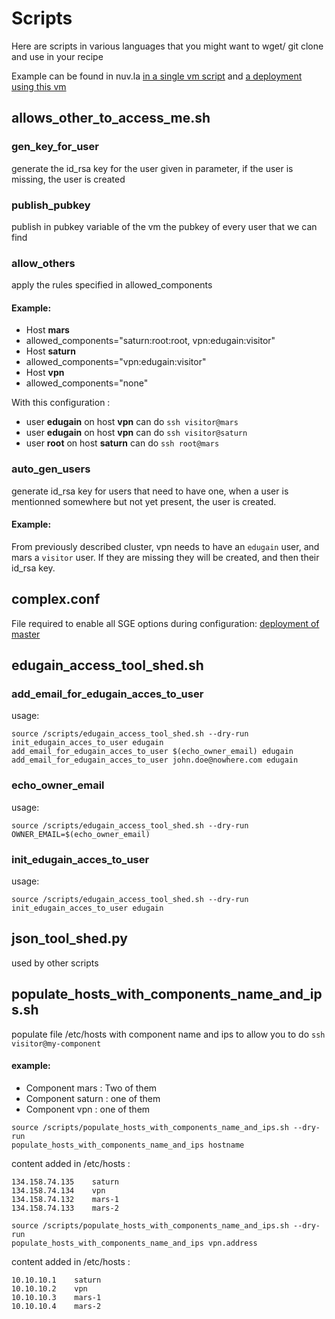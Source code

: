 # Scripts

Here are scripts in various languages that you might want to wget/ git clone and use in your recipe

Example can be found in nuv.la [in a single vm script](https://nuv.la/module/cyclone/neo4j/script_tester#5-application-workflows+4-deployment) and [a deployment using this vm](https://nuv.la/module/cyclone/neo4j/allows_access_example/6553#1-application-components)

## allows_other_to_access_me.sh

### gen_key_for_user

generate the id_rsa key for the user given in parameter, if the user is missing, the user is created

### publish_pubkey

publish in pubkey variable of the vm the pubkey of every user that we can find

### allow_others

apply the rules specified in allowed_components

#### Example: 
* Host **mars**
 * allowed_components="saturn:root:root, vpn:edugain:visitor"
* Host **saturn**
 * allowed_components="vpn:edugain:visitor"
* Host **vpn**
 * allowed_components="none"

With this configuration :
* user **edugain** on host **vpn** can do `ssh visitor@mars`
* user **edugain** on host **vpn** can do `ssh visitor@saturn`
* user **root** on host **saturn** can do `ssh root@mars`


### auto_gen_users

generate id_rsa key for users that need to have one, when a user is mentionned somewhere but not yet present, the user is created.

#### Example:

From previously described cluster, vpn needs to have an `edugain` user, and mars a `visitor` user. If they are missing they will be created, and then their id_rsa key.

## complex.conf

File required to enable all SGE options during configuration: [deployment of master](https://nuv.la/module/cyclone/Bacterial_Genomics/SGE_Miniconda_Master/6800#5-application-workflows+4-deployment)

## edugain_access_tool_shed.sh

### add_email_for_edugain_acces_to_user

usage:
```
source /scripts/edugain_access_tool_shed.sh --dry-run
init_edugain_acces_to_user edugain
add_email_for_edugain_acces_to_user $(echo_owner_email) edugain
add_email_for_edugain_acces_to_user john.doe@nowhere.com edugain
```

### echo_owner_email

usage:
```
source /scripts/edugain_access_tool_shed.sh --dry-run
OWNER_EMAIL=$(echo_owner_email)
```

### init_edugain_acces_to_user

usage:
```
source /scripts/edugain_access_tool_shed.sh --dry-run
init_edugain_acces_to_user edugain
```


## json_tool_shed.py

used by other scripts

## populate_hosts_with_components_name_and_ips.sh

populate file /etc/hosts with component name and ips to allow you to do `ssh visitor@my-component`

#### example:
* Component mars : Two of them
* Component saturn : one of them
* Component vpn : one of them

```
source /scripts/populate_hosts_with_components_name_and_ips.sh --dry-run
populate_hosts_with_components_name_and_ips hostname
```
content added in /etc/hosts : 
```
134.158.74.135    saturn
134.158.74.134    vpn
134.158.74.132    mars-1
134.158.74.133    mars-2
```

```
source /scripts/populate_hosts_with_components_name_and_ips.sh --dry-run
populate_hosts_with_components_name_and_ips vpn.address
```
content added in /etc/hosts : 
```
10.10.10.1    saturn
10.10.10.2    vpn
10.10.10.3    mars-1
10.10.10.4    mars-2
```
